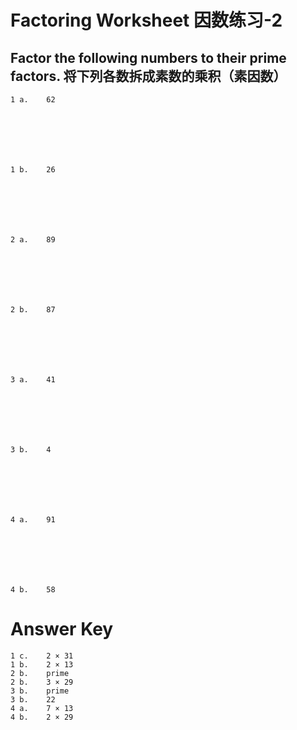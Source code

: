 #  Factoring Worksheet 因数练习-2

## Factor the following numbers to their prime factors. 将下列各数拆成素数的乘积（素因数）

    1 a.  	62

    
    
    
    
    
        
    1 b.  	26

    
    
    
    
    
    
    2 a.  	89

    
    
    
    
    
        
    2 b.  	87

    
    
    
    
    
    
    3 a.  	41

    
    
    
    
    
        
    3 b.  	4

    
    
    
    
    
    
    4 a.  	91

    
    
    
    
    
        
    4 b.  	58

# Answer Key

    1 c. 	2 × 31
    1 b. 	2 × 13
    2 b. 	prime
    2 b. 	3 × 29
    3 b. 	prime
    3 b. 	22
    4 a. 	7 × 13
    4 b. 	2 × 29
